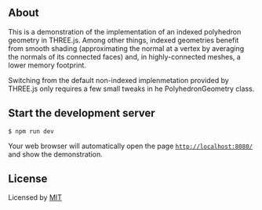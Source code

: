 ## About

This is a demonstration of the implementation of an indexed polyhedron geometry in THREE.js. Among other things, indexed geometries benefit from smooth shading (approximating the normal at a vertex by averaging the normals of its connected faces) and, in highly-connected meshes, a lower memory footprint.

Switching from the default non-indexed implenmetation provided by THREE.js only requires a few small tweaks in he PolyhedronGeometry class.

## Start the development server

```
$ npm run dev
```

Your web browser will automatically open the page [`http://localhost:8080/`](http://localhost:8080/) and show the demonstration.

## License

Licensed by [MIT](https://opensource.org/licenses/MIT)
